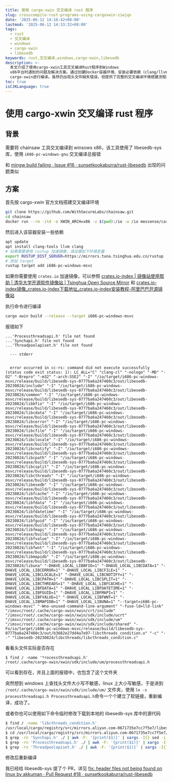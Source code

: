 ```yaml
---
title: 使用 cargo-xwin 交叉编译 rust 程序
slug: crosscompile-rust-programs-using-cargoxwin-ziwjqv
date: '2025-06-12 14:16:42+08:00'
lastmod: '2025-06-12 14:33:32+08:00'
tags:
  - rust
  - 交叉编译
  - windows
  - cargo-xwin
  - libesedb
keywords: rust,交叉编译,windows,cargo-xwin,libesedb
description: >-
  本文介绍了使用cargo-xwin工具交叉编译Rust程序到Windows
  x86平台时遇到的问题及解决方案。通过创建Docker容器环境、安装必要依赖（clang/llvm）、配置Rust国内镜像源，最终使用
  cargo-xwin进行编译。虽然仍出现头文件缺失错误，但提供了完整的交叉编译环境搭建流程和调试以及最终解决方案。
toc: true
isCJKLanguage: true
---
```




# 使用 cargo-xwin 交叉编译 rust 程序

## 背景

需要将 chainsaw 工具交叉编译到 winsows x86，该工具使用了 libesedb-sys 库，使用 `i686-pc-windows-gnu`​ 交叉编译总报错

和 [mingw build failing · Issue #16 · sunsetkookaburra/rust-libesedb](https://github.com/sunsetkookaburra/rust-libesedb/issues/16) 出现的问题类似

## 方案

首先按 cargo-xwin 官方文档搭建交叉编译环境

```bash
git clone https://github.com/WithSecureLabs/chainsaw.git
cd chainsaw
docker run --rm -itd -e XWIN_ARCH=x86 -v $(pwd):/io -w /io messense/cargo-xwin:sha-05c8e72 bash
```

然后进入该容器安装一些依赖

```bash
apt update
apt install clang-tools llvm clang
# 如果需要使用 rustup 加速镜像，请设置如下环境变量
export RUSTUP_DIST_SERVER=https://mirrors.tuna.tsinghua.edu.cn/rustup
# 添加 target
rustup target add i686-pc-windows-msvc
```

如果你需要使用 `crates.io`​ 加速镜像，可以参照 [crates.io-index | 镜像站使用帮助 | 清华大学开源软件镜像站 | Tsinghua Open Source Mirror](https://mirrors.tuna.tsinghua.edu.cn/help/crates.io-index/) 和 [crates.io-index镜像_crates.io-index下载地址_crates.io-index安装教程-阿里巴巴开源镜像站](https://developer.aliyun.com/mirror/crates.io-index?spm=a2c6h.13651102.0.0.13641b11zEIlVa&file=crates.io-index)

执行命令进行编译

```bash
cargo xwin build --release --target i686-pc-windows-msvc
```

报错如下

```plaintext
...'Processthreadsapi.h' file not found
...'Synchapi.h' file not found
...'Threadpoolapiset.h' file not found

  --- stderr


  error occurred in cc-rs: command did not execute successfully (status code exit status: 1): LC_ALL="C" "clang-cl" "-nologo" "-MD" "-O2" "-Brepro" "-m32" "-arch:SSE2" "-I" "/io/target/i686-pc-windows-msvc/release/build/libesedb-sys-0777ba6a247460c3/out/libesedb-20230824/include" "-I" "/io/target/i686-pc-windows-msvc/release/build/libesedb-sys-0777ba6a247460c3/out/libesedb-20230824/common" "-I" "/io/target/i686-pc-windows-msvc/release/build/libesedb-sys-0777ba6a247460c3/out/libesedb-20230824/libbfio" "-I" "/io/target/i686-pc-windows-msvc/release/build/libesedb-sys-0777ba6a247460c3/out/libesedb-20230824/libcdata" "-I" "/io/target/i686-pc-windows-msvc/release/build/libesedb-sys-0777ba6a247460c3/out/libesedb-20230824/libcerror" "-I" "/io/target/i686-pc-windows-msvc/release/build/libesedb-sys-0777ba6a247460c3/out/libesedb-20230824/libcfile" "-I" "/io/target/i686-pc-windows-msvc/release/build/libesedb-sys-0777ba6a247460c3/out/libesedb-20230824/libclocale" "-I" "/io/target/i686-pc-windows-msvc/release/build/libesedb-sys-0777ba6a247460c3/out/libesedb-20230824/libcnotify" "-I" "/io/target/i686-pc-windows-msvc/release/build/libesedb-sys-0777ba6a247460c3/out/libesedb-20230824/libcpath" "-I" "/io/target/i686-pc-windows-msvc/release/build/libesedb-sys-0777ba6a247460c3/out/libesedb-20230824/libcsplit" "-I" "/io/target/i686-pc-windows-msvc/release/build/libesedb-sys-0777ba6a247460c3/out/libesedb-20230824/libcthreads" "-I" "/io/target/i686-pc-windows-msvc/release/build/libesedb-sys-0777ba6a247460c3/out/libesedb-20230824/libesedb" "-I" "/io/target/i686-pc-windows-msvc/release/build/libesedb-sys-0777ba6a247460c3/out/libesedb-20230824/libfcache" "-I" "/io/target/i686-pc-windows-msvc/release/build/libesedb-sys-0777ba6a247460c3/out/libesedb-20230824/libfdata" "-I" "/io/target/i686-pc-windows-msvc/release/build/libesedb-sys-0777ba6a247460c3/out/libesedb-20230824/libfdatetime" "-I" "/io/target/i686-pc-windows-msvc/release/build/libesedb-sys-0777ba6a247460c3/out/libesedb-20230824/libfguid" "-I" "/io/target/i686-pc-windows-msvc/release/build/libesedb-sys-0777ba6a247460c3/out/libesedb-20230824/libfmapi" "-I" "/io/target/i686-pc-windows-msvc/release/build/libesedb-sys-0777ba6a247460c3/out/libesedb-20230824/libfvalue" "-I" "/io/target/i686-pc-windows-msvc/release/build/libesedb-sys-0777ba6a247460c3/out/libesedb-20230824/libfwnt" "-I" "/io/target/i686-pc-windows-msvc/release/build/libesedb-sys-0777ba6a247460c3/out/libesedb-20230824/libmapidb" "-I" "/io/target/i686-pc-windows-msvc/release/build/libesedb-sys-0777ba6a247460c3/out/libesedb-20230824/libuna" "-DHAVE_LOCAL_LIBBFIO=1" "-DHAVE_LOCAL_LIBCDATA=1" "-DHAVE_LOCAL_LIBCERROR=1" "-DHAVE_LOCAL_LIBCFILE=1" "-DHAVE_LOCAL_LIBCLOCALE=1" "-DHAVE_LOCAL_LIBCNOTIFY=1" "-DHAVE_LOCAL_LIBCPATH=1" "-DHAVE_LOCAL_LIBCSPLIT=1" "-DHAVE_LOCAL_LIBCTHREADS=1" "-DHAVE_LOCAL_LIBFCACHE=1" "-DHAVE_LOCAL_LIBFDATA=1" "-DHAVE_LOCAL_LIBFDATETIME=1" "-DHAVE_LOCAL_LIBFGUID=1" "-DHAVE_LOCAL_LIBFMAPI=1" "-DHAVE_LOCAL_LIBFVALUE=1" "-DHAVE_LOCAL_LIBFWNT=1" "-DHAVE_LOCAL_LIBMAPIDB=1" "-DHAVE_LOCAL_LIBUNA=1" "--target=i686-pc-windows-msvc" "-Wno-unused-command-line-argument" "-fuse-ld=lld-link" "/imsvc/root/.cache/cargo-xwin/xwin/crt/include" "/imsvc/root/.cache/cargo-xwin/xwin/sdk/include/ucrt" "/imsvc/root/.cache/cargo-xwin/xwin/sdk/include/um" "/imsvc/root/.cache/cargo-xwin/xwin/sdk/include/shared" "-Fo/io/target/i686-pc-windows-msvc/release/build/libesedb-sys-0777ba6a247460c3/out/b3682e27dd4a7e97-libcthreads_condition.o" "-c" "--" "libesedb-20230824/libcthreads/libcthreads_condition.c"

```

看看头文件实际是否存在

```plaintext
$ find / -name '*rocessthreadsapi.h'
/root/.cache/cargo-xwin/xwin/sdk/include/um/processthreadsapi.h
```

可以看到存在，并且上面的报错中，也包含了这个文件夹

突然想到 windows 上查找头文件大小写不敏感，linux 上大小写敏感，于是进到 `/root/.cache/cargo-xwin/xwin/sdk/include/um/`​ 文件夹，使用 `ln -s processthreadsapi.h Processthreadsapi.h`​ 命令一个个建立了软链接，重新编译，成功了。

或者你也可以使用如下命令临时修改下载到本地的 libesedb-sys 库中的源代码

```bash
$ find / -name 'libcthreads_condition.h'
/usr/local/cargo/registry/src/mirrors.aliyun.com-0671735e7cc7f5e7/libesedb-sys-0.2.0/libesedb-20230824/libcthreads/libcthreads_condition.h
$ cd /usr/local/cargo/registry/src/mirrors.aliyun.com-0671735e7cc7f5e7/libesedb-sys-0.2.0/libesedb-20230824
$ grep -rn 'Synchapi.h' ./ | awk -F: '{print($1)}' | xargs -I{} sed -i 's|Synchapi.h|Synchapi.h|g' {}
$ grep -rn 'Processthreadsapi.h' ./ | awk -F: '{print($1)}' | xargs -I{} sed -i 's|Processthreadsapi.h|processthreadsapi.h|g' {}
$ grep -rn 'Threadpoolapiset.h' ./ | awk -F: '{print($1)}' | xargs -I{} sed -i 's|Threadpoolapiset.h|threadpoolapiset.h|g' {}
```

修改后重新编译

我已经给 libesedb-sys 提了个 PR，详见 [fix: header files not being found on linux by akkuman · Pull Request #18 · sunsetkookaburra/rust-libesedb](https://github.com/sunsetkookaburra/rust-libesedb/pull/18)
